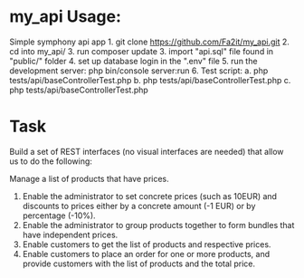 # my_api Usage:
Simple symphony api app
	1. git clone https://github.com/Fa2it/my_api.git
	2. cd into my_api/
	3. run composer update
	3. import "api.sql" file found in "public/"  folder
	4. set up database login in the ".env" file 
    5. run the development server: php bin/console server:run 
	6. Test script:
		a.  php tests/api/baseControllerTest.php
		b.  php tests/api/baseControllerTest.php
		c.  php tests/api/baseControllerTest.php
		
# Task
Build a set of REST interfaces (no visual interfaces are needed) that allow us to do the following:

Manage a list of products that have prices.
1. Enable the administrator to set concrete prices (such as 10EUR) and discounts to prices either by a concrete amount (-1 EUR) or by percentage (-10%).
2. Enable the administrator to group products together to form bundles that have independent prices.
3. Enable customers to get the list of products and respective prices.
4. Enable customers to place an order for one or more products, and provide customers with the list of products and the total price.